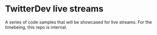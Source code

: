 # TwitterDev live streams

A series of code samples that will be showcased for live streams. For the timebeing, this repo is internal.
